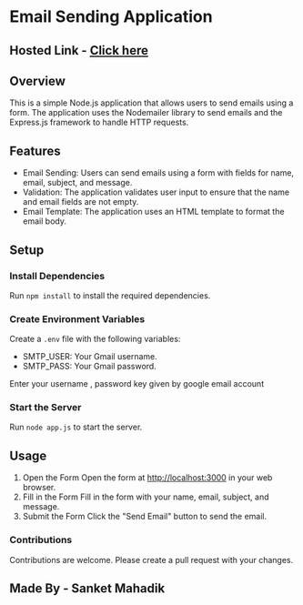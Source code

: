 # Email Sending Application

## Hosted Link - [Click here](https://emailsender-j9rw.onrender.com/)

## Overview
This is a simple Node.js application that allows users to send emails using a form. The application uses the Nodemailer library to send emails and the Express.js framework to handle HTTP requests.

## Features
- Email Sending: Users can send emails using a form with fields for name, email, subject, and message.
- Validation: The application validates user input to ensure that the name and email fields are not empty.
- Email Template: The application uses an HTML template to format the email body.

## Setup
### Install Dependencies
Run `npm install` to install the required dependencies.

### Create Environment Variables
   Create a `.env` file with the following variables:
   - SMTP_USER: Your Gmail username.
   - SMTP_PASS: Your Gmail password.

  Enter your username , password key given by google email account

### Start the Server
Run `node app.js` to start the server.

## Usage
1. Open the Form
Open the form at [http://localhost:3000](http://localhost:3000) in your web browser.
2. Fill in the Form
Fill in the form with your name, email, subject, and message.
3. Submit the Form
Click the "Send Email" button to send the email.

### Contributions
Contributions are welcome. Please create a pull request with your changes.

## Made By - Sanket Mahadik
